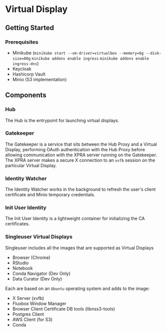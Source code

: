# Virtual Display

## Getting Started

### Prerequisites

- Minikube (`minikube start --vm-driver=virtualbox --memory=6g --disk-size=80g` `minikube addons enable ingress` `minikube addons enable ingress-dns`)
- Keycloak
- Hashicorp Vault
- Minio (S3 implementation)

## Components

### Hub

The Hub is the entrypoint for launching virtual displays.

### Gatekeeper

The Gatekeeper is a service that sits between the Hub Proxy and a Virtual Display, performing OAuth authentication with the Hub Proxy before allowing communication with the XPRA server running on the Gatekeeper.  The XPRA server makes a secure X connection to an `xvfb` session on the particular Virtual Display.

### Identity Watcher

The Identity Watcher works in the background to refresh the user's client certificate and Minio temporary credentials.

### Init User Identity

The Init User Identity is a lightweight container for initializing the CA certificates.

### Singleuser Virtual Displays

Singleuser includes all the images that are supported as Virtual Displays

- Browser (Chrome)
- RStudio
- Notebook
- Conda Navigator (Dev Only)
- Data Curator (Dev Only)

Each are based on an `Ubuntu` operating system and adds to the image:
- X Server (xvfb)
- Fluxbox Window Manager
- Browser Client Certificate DB tools (libnss3-tools)
- Postgres Client
- AWS Client (for S3)
- Conda
